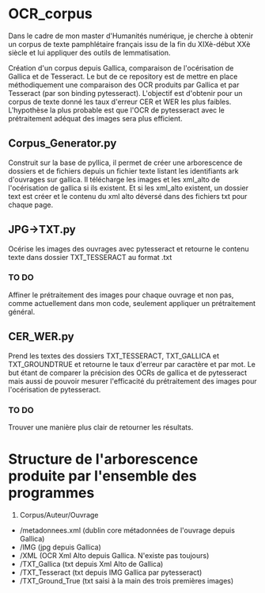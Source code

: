 # OCR_corpus

Dans le cadre de mon master d'Humanités numérique, je cherche à obtenir un corpus de texte pamphlétaire français issu de la fin du XIXè-début XXè siècle et lui appliquer des outils de lemmatisation.

Création d'un corpus depuis Gallica, comparaison de l'océrisation de Gallica et de Tesseract.
Le but de ce repository est de mettre en place méthodiquement une comparaison des OCR produits par Gallica et par Tesseract (par son binding pytesseract). L'objectif est d'obtenir pour un corpus de texte donné les taux d'erreur CER et WER les plus faibles. 
L'hypothèse la plus probable est que l'OCR de pytesseract avec le prétraitement adéquat des images sera plus efficient.


## Corpus_Generator.py

Construit sur la base de pyllica, il permet de créer une arborescence de dossiers et de fichiers depuis un fichier texte listant les identifiants ark d'ouvrages sur gallica. Il télécharge les images et les xml_alto de l'océrisation de gallica si ils existent. Et si les xml_alto existent, un dossier text est créer et le contenu du xml alto déversé dans des fichiers txt pour chaque page. 


## JPG->TXT.py

Océrise les images des ouvrages avec pytesseract et retourne le contenu texte dans dossier TXT_TESSERACT au format .txt

### TO DO
Affiner le prétraitement des images pour chaque ouvrage et non pas, comme actuellement dans mon code, seulement appliquer un prétraitement général.

## CER_WER.py

Prend les textes des dossiers TXT_TESSERACT, TXT_GALLICA et TXT_GROUNDTRUE et retourne le taux d'erreur par caractère et par mot.
Le but étant de comparer la précision des OCRs de gallica et de pytesseract mais aussi de pouvoir mesurer l'efficacité du prétraitement des images pour l'océrisation de pytesseract.

### TO DO

Trouver une manière plus clair de retourner les résultats.

# Structure de l'arborescence produite par l'ensemble des programmes

1. Corpus/Auteur/Ouvrage
- /metadonnees.xml (dublin core métadonnées de l'ouvrage depuis Gallica)
- /IMG (jpg depuis Gallica)
- /XML (OCR Xml Alto depuis Gallica. N'existe pas toujours)
- /TXT_Gallica (txt depuis Xml Alto de Gallica)
- /TXT_Tesseract (txt depuis IMG Gallica par pytesseract)
- /TXT_Ground_True (txt saisi à la main des trois premières images)


